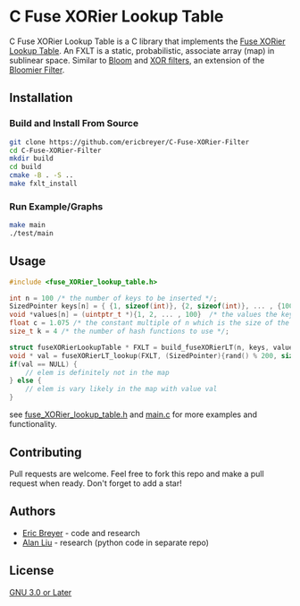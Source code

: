 # C Fuse XORier Lookup Table

C Fuse XORier Lookup Table is a C library that implements the [Fuse XORier Lookup Table](about:blank). 
An FXLT is a static, probabilistic, associate array (map) in sublinear space. Similar to [Bloom](https://en.wikipedia.org/wiki/Bloom_filter) and [XOR filters](https://arxiv.org/pdf/1912.08258.pdf), an extension of the [Bloomier Filter](https://www.cs.princeton.edu/~chazelle/pubs/soda-rev04.pdf).

## Installation

### Build and Install From Source

```bash
git clone https://github.com/ericbreyer/C-Fuse-XORier-Filter
cd C-Fuse-XORier-Filter
mkdir build
cd build
cmake -B . -S ..
make fxlt_install
```

### Run Example/Graphs
```bash
make main
./test/main
```

## Usage

```c
#include <fuse_XORier_lookup_table.h>

int n = 100 /* the number of keys to be inserted */;
SizedPointer keys[n] = { {1, sizeof(int)}, {2, sizeof(int)}, ... , {100, sizeof(int)}} /* the keys */;
void *values[n] = (uintptr_t *){1, 2, ... , 100}  /* the values the keys map to */;
float c = 1.075 /* the constant multiple of n which is the size of the filter */;
size_t k = 4 /* the number of hash functions to use */;

struct fuseXORierLookupTable * FXLT = build_fuseXORierLT(n, keys, values, c, k, 0);
void * val = fuseXORierLT_lookup(FXLT, (SizedPointer){rand() % 200, sizeof(int)});
if(val == NULL) {
    // elem is definitely not in the map
} else {
    // elem is vary likely in the map with value val
}
```

see [fuse_XORier_lookup_table.h](https://github.com/ericbreyer/C-Fuse-XORier-Filter/blob/main/src/fused_XORier_lookup_table.h) and [main.c](https://github.com/ericbreyer/C-Fuse-XORier-Filter/blob/main/test/main.c) for more examples and functionality.

## Contributing

Pull requests are welcome. Feel free to fork this repo and make a pull request when ready. Don't forget to add a star!

## Authors

- [Eric Breyer](https://github.com/ericbreyer) - code and research
- [Alan Liu](https://github.com/alanyliu) - research (python code in separate repo)

## License

[GNU 3.0 or Later](https://www.gnu.org/licenses/gpl-3.0.html#license-text)